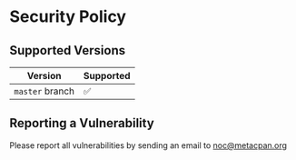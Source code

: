 # Security Policy

## Supported Versions

| Version | Supported          |
| ------- | ------------------ |
| `master` branch   | :white_check_mark: |

## Reporting a Vulnerability

Please report all vulnerabilities by sending an email to noc@metacpan.org

